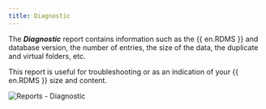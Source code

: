 ```yaml
---
title: Diagnostic
---
```

The ***Diagnostic*** report contains information such as the {{ en.RDMS }} and database version, the number of entries, the size of the data, the duplicate and virtual folders, etc.  

This report is useful for troubleshooting or as an indication of your {{ en.RDMS }} size and content.  

![Reports - Diagnostic](https://webdevolutions.azureedge.net/docs/en/server/ServerOp8135.png) 
